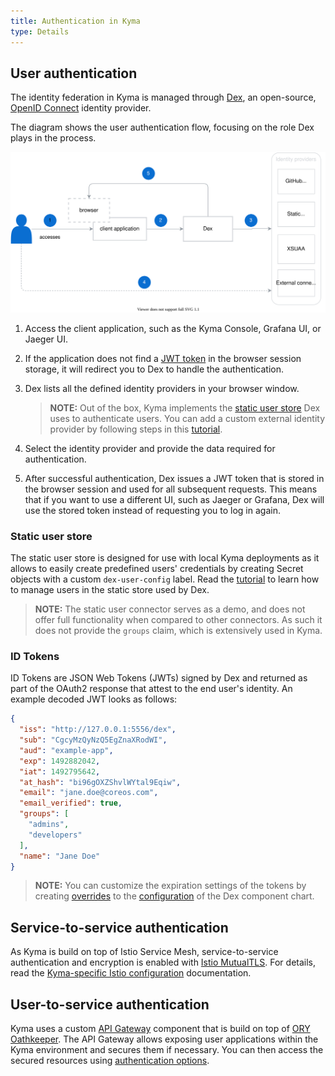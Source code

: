 ```yaml
---
title: Authentication in Kyma
type: Details
---
```


## User authentication

The identity federation in Kyma is managed through [Dex](https://github.com/dexidp/dex), an open-source, [OpenID Connect](https://openid.net/connect/) identity provider.

The diagram shows the user authentication flow, focusing on the role Dex plays in the process.

![Dex diagram](./assets/dex.svg)

1. Access the client application, such as the Kyma Console, Grafana UI, or Jaeger UI.
2. If the application does not find a [JWT token](#ID-Tokens) in the browser session storage, it will redirect you to Dex to handle the authentication.
3. Dex lists all the defined identity providers in your browser window.

    >**NOTE:** Out of the box, Kyma implements the [static user store](/components/security#details-authentication-in-kyma-static-user-store) Dex uses to authenticate users. You can add a custom external identity provider by following steps in this [tutorial](#tutorials-add-an-identity-provider-to-dex).

4. Select the identity provider and provide the data required for authentication.
5. After successful authentication, Dex issues a JWT token that is stored in the browser session and used for all subsequent requests. This means that if you want to use a different UI, such as Jaeger or Grafana, Dex will use the stored token instead of requesting you to log in again.

### Static user store

The static user store is designed for use with local Kyma deployments as it allows to easily create predefined users' credentials by creating Secret objects with a custom `dex-user-config` label.
Read the [tutorial](#tutorials-manage-static-users-in-dex) to learn how to manage users in the static store used by Dex.

 >**NOTE:** The static user connector serves as a demo, and does not offer full functionality when compared to other connectors. As such it does not provide the `groups` claim, which is extensively used in Kyma.

### ID Tokens

 ID Tokens are JSON Web Tokens (JWTs) signed by Dex and returned as part of the OAuth2 response that attest to the end user's identity.
 An example decoded JWT looks as follows:

```json
{
  "iss": "http://127.0.0.1:5556/dex",
  "sub": "CgcyMzQyNzQ5EgZnaXRodWI",
  "aud": "example-app",
  "exp": 1492882042,
  "iat": 1492795642,
  "at_hash": "bi96gOXZShvlWYtal9Eqiw",
  "email": "jane.doe@coreos.com",
  "email_verified": true,
  "groups": [
    "admins",
    "developers"
  ],
  "name": "Jane Doe"
}
```

>**NOTE:** You can customize the expiration settings of the tokens by creating [overrides](/root/kyma#configuration-helm-overrides-for-kyma-installation) to the [configuration](https://github.com/kyma-project/kyma/blob/main/resources/dex/values.yaml#L59) of the Dex component chart.

## Service-to-service authentication

As Kyma is build on top of Istio Service Mesh, service-to-service authentication and encryption is enabled with [Istio MutualTLS](https://istio.io/latest/docs/concepts/security/#mutual-tls-authentication). For details, read the [Kyma-specific Istio configuration](/components/service-mesh/#details-istio-setup-in-kyma-kyma-specific-configuration) documentation.

## User-to-service authentication

Kyma uses a custom [API Gateway](/components/api-gateway/#overview-overview) component that is build on top of [ORY Oathkeeper](https://www.ory.sh/oathkeeper/docs/). The API Gateway allows exposing user applications within the Kyma environment and secures them if necessary. You can then access the secured resources using [authentication options](/components/api-gateway/#architecture-architecture-request-flow).
